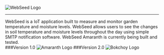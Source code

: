 ![WebSeed Logo](http://i.imgur.com/WZpGHO4.png?1)<hr>
WebSeed is a IoT application built to measure and monitor garden temperature and moisture levels. WebSeed allows users to see the changes in soil temperature and moisture levels throughout the day using simple SMTP notification software. WebSeed Amaranth is currently being built and tested.</br>
###Version 1.0
![Amaranth Logo](http://i.imgur.com/0L3HHMk.png?1)
###Version 2.0
![Bokchoy Logo](http://i.imgur.com/nkTo9Xt.png?1)

